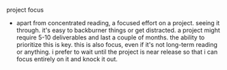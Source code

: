 project focus

- apart from concentrated reading, a focused effort on a project. seeing it through. it's easy to backburner things or get distracted. a project might require 5-10 deliverables and last a couple of months. the ability to prioritize this is key. this is also focus, even if it's not long-term reading or anything. i prefer to wait until the project is near release so that i can focus entirely on it and knock it out.
